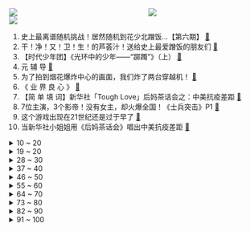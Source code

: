 <div >
	<a style="float:left;width:55%;" href = "https://github.com/anuraghazra/github-readme-stats">
	 <img src = "https://github-readme-stats.vercel.app/api?username=iuuuuuaena&theme=buefy&show_icons=true"/>
	</a>
	<a  style="float:right;width:45%" href = "https://github.com/anuraghazra/github-readme-stats">
	 <img  src="https://github-readme-stats.vercel.app/api/top-langs/?username=anuraghazra&layout=compact"/>
	</a>
	</div>

[![](https://img.shields.io/badge/jxd-@jxdgogogo.xyz-yellowgreen.svg)](https://www.jxdgogogo.xyz)<br>
1. 史上最离谱随机挑战！居然随机到花少北蹭饭...【第六期】 [:link:](//www.bilibili.com/video/BV13T4y1d741) <br>
2. 干！净！又！卫！生！的芦荟汁！送给史上最爱蹭饭的朋友们 [:link:](//www.bilibili.com/video/BV1YP4y1L71D) <br>
3. 【时代少年团】《光环中的少年——“踯躅”》（上） [:link:](//www.bilibili.com/video/BV1eP4y1b7Pt) <br>
4. 元 辅 导 [:link:](//www.bilibili.com/video/BV1XF411e7bs) <br>
5. 为了拍到烟花爆炸中心的画面，我们炸了两台穿越机！ [:link:](//www.bilibili.com/video/BV1434y1o7Fu) <br>
6. 《 业 界 良 心 》 [:link:](//www.bilibili.com/video/BV1mb4y1h79x) <br>
7. 【简 单 填 词】新华社「Tough Love」后妈茶话会之：中美抗疫差距 [:link:](//www.bilibili.com/video/BV1oL411g7gS) <br>
8. 7位主演，3个影帝！没有女主，却火爆全国！《士兵突击》P1 [:link:](//www.bilibili.com/video/BV1VR4y1n76Q) <br>
9. 这个游戏出现在21世纪还是过于早了 [:link:](//www.bilibili.com/video/BV1jF411a72T) <br>
10. 当新华社小姐姐用《后妈茶话会》唱出中美抗疫差距 [:link:](//www.bilibili.com/video/BV1bQ4y1Q7Gk) <br>
<details>
<summary>10 ~ 20</summary>

11. 离家出走半年 ，400万粉不干了！！ [:link:](//www.bilibili.com/video/BV1cf4y137JG) <br>
12. 【亮记生物鉴定】网络热传生物鉴定35 [:link:](//www.bilibili.com/video/BV12T4y1R71Y) <br>
13. 【600W粉抽奖】感谢大家的支持。 [:link:](//www.bilibili.com/video/BV1kv411u7gn) <br>
14. 116元的小猪佩奇游戏 [:link:](//www.bilibili.com/video/BV1mQ4y1q783) <br>
15. 聊聊英国历史及英国资产阶级革命 [:link:](//www.bilibili.com/video/BV1Bq4y1R7H7) <br>
16. 杀手：嗯？目标呢？？ [:link:](//www.bilibili.com/video/BV1AT4y1d7TR) <br>
17. 20万买我女儿的命，我该怎么办？在线等.... [:link:](//www.bilibili.com/video/BV13r4y1C7SJ) <br>
18. 探访全球最贵牛排，黄金战斧！！10000元一块的牛排什么味道？ [:link:](//www.bilibili.com/video/BV1cR4y1n72n) <br>
19. 帅小伙《 高 端 料 理 》 [:link:](//www.bilibili.com/video/BV1QF411e72P) <br>
</details>
<details>
<summary>19 ~ 20</summary>

20. 这也有人做？你可能没看过的小众视频类型大赏！ [:link:](//www.bilibili.com/video/BV1W34y1o7BQ) <br>
21. 【诸神黄昏】如何永久告别流氓软件？全网最强流氓软件清除攻略！！！ [:link:](//www.bilibili.com/video/BV1AL4y1z7rv) <br>
22. 中美抗疫差距唱出来，网友直呼：“太炸了！” [:link:](//www.bilibili.com/video/BV1Pr4y1C7BR) <br>
23. 这要是能火！我就做满汉全席！ [:link:](//www.bilibili.com/video/BV1NU4y1g76Y) <br>
24. 《原神》角色演示-「托马：烈火捍御」 [:link:](//www.bilibili.com/video/BV1KQ4y1S7WS) <br>
25. 开一个新号刷B站，多久能刷到我自己？ [:link:](//www.bilibili.com/video/BV1fL4y1i7Km) <br>
26. 一个动作让鼻塞快速通气！附简单高效的止鼻涕方法推荐 [:link:](//www.bilibili.com/video/BV1Mu411o7mY) <br>
27. 后厨全是泰国人？原汁原味的东南亚菜【怎么这么值ep33-泰廊】 [:link:](//www.bilibili.com/video/BV19L4y1i7uF) <br>
28. 胡桃单曲《嗷》Remix [:link:](//www.bilibili.com/video/BV1cr4y1C7MN) <br>
</details>
<details>
<summary>28 ~ 30</summary>

29. 这些年的经历是如此难忘，这是一位粉丝剪辑，谢谢粉丝花时间制作 [:link:](//www.bilibili.com/video/BV1C34y1o7FG) <br>
30. 这不是PPT技术，是PPT魔术吧 [:link:](//www.bilibili.com/video/BV1Pq4y1R7xu) <br>
31. 【全网最细，不细抽我】我算出了刘星的家有多大？b站第一人 [:link:](//www.bilibili.com/video/BV1Ab4y1a7iY) <br>
32. “本以为是恶毒后妈，没想到她在偷偷爱你”【国王排名】 [:link:](//www.bilibili.com/video/BV1yb4y1b7Yu) <br>
33. 骂皇帝骂到被皇帝点赞是什么人才？【课本猛男06】 [:link:](//www.bilibili.com/video/BV1kQ4y1q7B7) <br>
34. 【原地去势级】不要笑挑战，吃饭喝水慎入！笑岔气一概不负责！ [:link:](//www.bilibili.com/video/BV1EU4y1c7XL) <br>
35. 羊 超 越 [:link:](//www.bilibili.com/video/BV19Q4y1U7aM) <br>
36. 胃溃疡会不会导致叛逃？【硬核狠人13】 [:link:](//www.bilibili.com/video/BV1zq4y1r7DW) <br>
37. 厦大｜我用虚高的分数线买了四年浪漫 [:link:](//www.bilibili.com/video/BV1Mb4y1a7pv) <br>
</details>
<details>
<summary>37 ~ 40</summary>

38. 【4K60FPS】共和时代《Counting Stars》核能现场！一起来数星星吧！ [:link:](//www.bilibili.com/video/BV1YP4y1L7mW) <br>
39. 超过1000万个方块，在地图上播放零元购！！ [:link:](//www.bilibili.com/video/BV1f44y1v7rW) <br>
40. 金箔里面真的有黄金吗？化身炼金师给大家看看我又怎么亏的 [:link:](//www.bilibili.com/video/BV1bv411u7Lv) <br>
41. 【真·后续】校 长 室 !  0 元 变！ [:link:](//www.bilibili.com/video/BV1YT4y1R79T) <br>
42. ⚡本 草 纲 目⚡ [:link:](//www.bilibili.com/video/BV1zv411u7qA) <br>
43. 吓到尖叫！日式恐怖游戏玩过没？ [:link:](//www.bilibili.com/video/BV1h34y1o7oh) <br>
44. 【原神】胡桃爆率翻倍！2套方案，最低成本抽取胡桃 [:link:](//www.bilibili.com/video/BV1rL4y1i71M) <br>
45. 这 年 头 ，连 神 仙 都 内 卷 成 这 样 了 ？！ [:link:](//www.bilibili.com/video/BV1bq4y1R7nZ) <br>
46. 危！用真水替换假水…女友没发现直接泼丈母娘衣服上了！ [:link:](//www.bilibili.com/video/BV1nQ4y1Q7ee) <br>
</details>
<details>
<summary>46 ~ 50</summary>

47. 当我用女声去鬼屋给模仿我的npc上一课 [:link:](//www.bilibili.com/video/BV1wh41187vG) <br>
48. 肘，跟我进屋 [:link:](//www.bilibili.com/video/BV1bq4y1R7K4) <br>
49. 知名Up主被CIA盯上了？？ [:link:](//www.bilibili.com/video/BV1u44y1i7yg) <br>
50. 小潮tEam大考试！ [:link:](//www.bilibili.com/video/BV1Mq4y1V7Xg) <br>
51. 当老师在几百人的数学课上放我的视频 [:link:](//www.bilibili.com/video/BV1sq4y1G7sC) <br>
52. 试玩米哈游新作! 《崩坏: 星穹铁道》首测体验报告！ [:link:](//www.bilibili.com/video/BV1eF411e791) <br>
53. 学琴时长：1秒 vs 10年 [:link:](//www.bilibili.com/video/BV1Lq4y1R7T4) <br>
54. 【英雄联盟】梦龙乐队 x双城之战全球主题曲《Enemy》 MV [:link:](//www.bilibili.com/video/BV15F411e7L8) <br>
55. 【INTO1 刘彰 x 反派初始化】原创曲《潘洛斯》燃炸登场！为爱发电⚡️ [:link:](//www.bilibili.com/video/BV1rQ4y1q7p9) <br>
</details>
<details>
<summary>55 ~ 60</summary>

56. EDG如何战胜GEN？60场录像130多个眼位带你剖析GEN [:link:](//www.bilibili.com/video/BV1bQ4y1q7Ja) <br>
57. 汤姆：法庭上禁止0元购！！！ [:link:](//www.bilibili.com/video/BV1UQ4y1U7gw) <br>
58. “心心念念 不忘翩翩” 公孙离新国风舞！一起来欣赏阿离姐姐的绝美舞姿！ [:link:](//www.bilibili.com/video/BV1bq4y1R7DH) <br>
59. 【啊粥】人民的名义08：沙瑞金的领导力到底有多强？ [:link:](//www.bilibili.com/video/BV1mQ4y1q74j) <br>
60. 【鸡蛋灌饼】这个就叫做专业！！！ [:link:](//www.bilibili.com/video/BV1hQ4y1q79h) <br>
61. 那年大家十五十六岁，演奏了《打上花火》 [:link:](//www.bilibili.com/video/BV1cf4y1u7hg) <br>
62. 【MC短片】我的世界：真正的和平模式 - 来自末地的朋友 [:link:](//www.bilibili.com/video/BV1Bq4y1G7wM) <br>
63. 【原神手书】达达利亚「这鲜血，由谁来品尝？」 [:link:](//www.bilibili.com/video/BV13L4y1z74z) <br>
64. （这也能解说？！）史上最燃的弹珠大赛【第七弹】究极激烈，残酷厮杀，疑似假赛？ [:link:](//www.bilibili.com/video/BV1TP4y1j7gP) <br>
</details>
<details>
<summary>64 ~ 70</summary>

65. 【那些令人难忘的BOSS战】第三十九集·猎天使魔女2·篇 [:link:](//www.bilibili.com/video/BV1bu411o7PH) <br>
66. 【第一人称创意】 有魔法就是可以为所欲为 [:link:](//www.bilibili.com/video/BV1Hr4y117FM) <br>
67. 【盘点】哈利波特信息量最大的1分钟，隐藏了多少细节？丨列文虎克17丨死亡圣器下④ [:link:](//www.bilibili.com/video/BV1rv411u7Nb) <br>
68. 高中生的作词能力有多强 [:link:](//www.bilibili.com/video/BV1qL4y1i7We) <br>
69. “这是一个审核了五年的鬼畜视频” [:link:](//www.bilibili.com/video/BV1xf4y1u7UB) <br>
70. 【每天一遍, 想不瘦都难!】30分钟站立无跑跳有氧暴汗燃脂操, 新手/大基数友好（韩小四） [:link:](//www.bilibili.com/video/BV1jF411e7KS) <br>
71. 女生宿舍之社交牛逼症 [:link:](//www.bilibili.com/video/BV13L4y1z7Ss) <br>
72. 用300只虾做一碗面！怎么一只虾也看不见？？？ [:link:](//www.bilibili.com/video/BV1QL4y1i7E6) <br>
73. 《第一炉香》：舔狗是没有好下场的！ [:link:](//www.bilibili.com/video/BV1hq4y1G7qw) <br>
</details>
<details>
<summary>73 ~ 80</summary>

74. 美国医生：这是17世纪的拔牙术！（挥棒 [:link:](//www.bilibili.com/video/BV1AL4y1z7B7) <br>
75. 快30了，趁着身体还硬朗直接莽去西藏！！ [:link:](//www.bilibili.com/video/BV1DU4y1u7Dn) <br>
76. 这……这也太可爱了吧！ [:link:](//www.bilibili.com/video/BV1hh411875C) <br>
77. 克 辅 导 [:link:](//www.bilibili.com/video/BV1m44y1v7wV) <br>
78. “此曲一出，生草无数” [:link:](//www.bilibili.com/video/BV1U34y1m7UN) <br>
79. 让子弹飞第二部？《马邦德：无暇赴死》终极预告泄漏～ [:link:](//www.bilibili.com/video/BV1Wq4y1R7X1) <br>
80. “拜托了 以后不要再这么冲动了”｜《喜帖街》Cover. 谢安琪 [:link:](//www.bilibili.com/video/BV1N44y1i7NE) <br>
81. 【越来越离谱系列二】《头号玩家》 [:link:](//www.bilibili.com/video/BV1aU4y1u7Mq) <br>
82. 离谱了：1000块一根虾 油炸出来会是什么味道 [:link:](//www.bilibili.com/video/BV1ZP4y1L7PW) <br>
</details>
<details>
<summary>82 ~ 90</summary>

83. 【原神手书】爷，被举报了 [:link:](//www.bilibili.com/video/BV1U3411r7YU) <br>
84. 五花肉蘸糖吃？英国公婆因为甜还是咸吵起来了！ [:link:](//www.bilibili.com/video/BV1DL4y1B7iG) <br>
85. 历时半年!玩家自制LOL特效短片！ [:link:](//www.bilibili.com/video/BV1d44y1v7sp) <br>
86. 当你合成出的武器和工具是残缺的！ [:link:](//www.bilibili.com/video/BV1zq4y1G73k) <br>
87. iPad mini 6 天生学渣 越用越拉 [:link:](//www.bilibili.com/video/BV1d34y1m7tc) <br>
88. 帅小伙想扮鬼整蛊人，没想到不小心吓到了老爸，结果... [:link:](//www.bilibili.com/video/BV16U4y1u7h2) <br>
89. 谭sir全球华语区巡导，广州人民好热情 [:link:](//www.bilibili.com/video/BV11F411e7Dx) <br>
90. 【傻fufu】ばんばん!ばばーん! [:link:](//www.bilibili.com/video/BV1yb4y1b7Bx) <br>
91. 《关于学校让我们宿舍拍戒烟宣传片这件事》 [:link:](//www.bilibili.com/video/BV1hF411e7t1) <br>
</details>
<details>
<summary>91 ~ 100</summary>

92. 国家二级保护动物——赤狐，俗称“火狐狸”拍摄过程中以为我受伤主动靠近，不怕生人。 [:link:](//www.bilibili.com/video/BV1RT4y1R7sD) <br>
93. 终于轮到我仁！拜仁慕尼黑正式入驻B站 [:link:](//www.bilibili.com/video/BV19u411d75k) <br>
94. 《劝酒大会》 [:link:](//www.bilibili.com/video/BV1yP4y1L7B5) <br>
95. 【特利迦奥特曼吐槽】生活还得继续，然而她只想——逃离 [:link:](//www.bilibili.com/video/BV1qF411e7TZ) <br>
96. 球状puzzle，十级难度 [:link:](//www.bilibili.com/video/BV16Q4y1q7dA) <br>
97. 评分2.3！史上最丑陋动画！看完我直接怀疑人生！ [:link:](//www.bilibili.com/video/BV1WL4y1q7CF) <br>
98. 中国人不骗中国人是什么梗【梗指南】 [:link:](//www.bilibili.com/video/BV1X3411r7PN) <br>
99. 双屏操作，一次坑7个队友！ [:link:](//www.bilibili.com/video/BV1oS4y1R7Xt) <br>
100. 功夫牛人，挑战徒手撕砖，臂力惊人 [:link:](//www.bilibili.com/video/BV1MT4y1d71z) <br>
</details>
